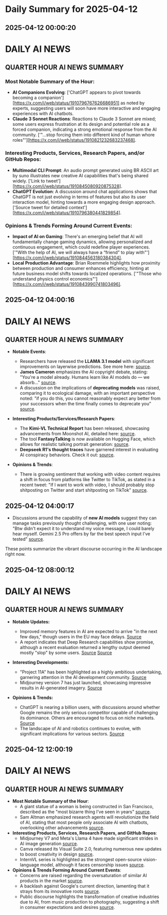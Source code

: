 # Daily Summary for 2025-04-12

## 2025-04-12 00:00:20

# DAILY AI NEWS

## QUARTER HOUR AI NEWS SUMMARY

### Most Notable Summary of the Hour:
- **AI Companions Evolving**: ['ChatGPT appears to pivot towards becoming a companion'][https://x.com/i/web/status/1910796767626686951] as noted by experts, suggesting users will soon have more interactive and engaging experiences with AI chatbots.
- **Claude 3 Sonnet Reactions**: Reactions to Claude 3 Sonnet are mixed; some users express frustration at its design and potential role as a forced companion, indicating a strong emotional response from the AI community. ['"...stop forcing them into different kind of human whore roles"'][https://x.com/i/web/status/1910821232683237468].

### Interesting Products, Services, Research Papers, and/or GitHub Repos:
- **Multimodal CLI Prompt**: An audio prompt generated using BR ASCII art by suno illustrates new creative AI capabilities that's being shared widely. ['Link to tweet'][https://x.com/i/web/status/1910845080920875328].
- **ChatGPT Evolution**: A discussion around chat applications shows that ChatGPT is not just evolving in terms of features but also its user interaction model, hinting towards a more engaging design approach. ['Source tweet for detailed context'][https://x.com/i/web/status/1910796380441829854].

### Opinions & Trends Forming Around Current Events:
- **Impact of AI on Gaming**: There's an emerging belief that AI will fundamentally change gaming dynamics, allowing personalized and continuous engagement, which could redefine player experiences. ['"With the help of AI, we will always have a “friend” to play with"'][https://x.com/i/web/status/1910844563180384304].
- **Local Production Advantage**: Brian Roemmele highlights how proximity between production and consumer enhances efficiency, hinting at future business model shifts towards localized operations. ['"Those who understand physics control economics"'][https://x.com/i/web/status/1910843990741803496].

## 2025-04-12 04:00:16

# DAILY AI NEWS

## QUARTER HOUR AI NEWS SUMMARY

- **Notable Events**:
  - Researchers have released the **LLAMA 3.1 model** with significant improvements on layerwise predictions. See more here: [source](https://x.com/i/web/status/1910904858246582617).
  - **James Cameron** emphasizes the AI copyright debate, stating: "You're a model already. Humans learn like AI models do — we absorb..." [source](https://x.com/i/web/status/1910880661030015052).
  - A discussion on the implications of **deprecating models** was raised, comparing it to ecological damage, with an important perspective noted: "if you do this, you cannot reasonably expect any better from your successors when the time finally comes to deprecate you" [source](https://x.com/i/web/status/1910850623915896864).
  
- **Interesting Products/Services/Research Papers**:
  - The **Kimi-VL Technical Report** has been released, showcasing advancements from Moonshot AI, detailed here: [source](https://x.com/i/web/status/1910883105843409231).
  - The tool **FantasyTalking** is now available on Hugging Face, which allows for realistic talking portrait generation: [source](https://x.com/i/web/status/1910882887408234680).
  - **Deepseek R1's thought traces** have garnered interest in evaluating AI conspiracy behaviors. Check it out: [source](https://x.com/i/web/status/1910900430642479188).
  
- **Opinions & Trends**:
  - There is growing sentiment that working with video content requires a shift in focus from platforms like Twitter to TikTok, as stated in a recent tweet: "If I want to work with video, I should probably stop shitposting on Twitter and start shitposting on TikTok" [source](https://x.com/i/web/status/1910905655172399161).

## 2025-04-12 04:00:17

- Discussions around the capability of **new AI models** suggest they can manage tasks previously thought challenging, with one user noting: "Btw didn't expect it to understand my voice message, I could barely hear myself. Gemini 2.5 Pro offers by far the best speech input I've tested" [source](https://x.com/i/web/status/1910890473113203104). 
  
These points summarize the vibrant discourse occurring in the AI landscape right now.

## 2025-04-12 08:00:12

# DAILY AI NEWS

## QUARTER HOUR AI NEWS SUMMARY

- **Notable Updates:**  
  - Improved memory features in AI are expected to arrive "in the next few days," though users in the EU may face delays. [Source](https://x.com/i/web/status/1910957934374252773)  
  - A report indicates that Deep Research capabilities show promise, although a recent evaluation returned a lengthy output deemed mostly "slop" by some users. [Source](https://x.com/i/web/status/1910948270177660987) [Source](https://x.com/i/web/status/1910953110136070414)  
  
- **Interesting Developments:**  
  - "Project 11A" has been highlighted as a highly ambitious undertaking, garnering attention in the AI development community. [Source](https://x.com/i/web/status/1910951080516861964)  
  - Midjourney version 7 has just launched, showcasing impressive results in AI-generated imagery. [Source](https://x.com/i/web/status/1910924562432413750)  
  
- **Opinions & Trends:**  
  - ChatGPT is nearing a billion users, with discussions around whether Google remains the only serious competitor capable of challenging its dominance. Others are encouraged to focus on niche markets. [Source](https://x.com/i/web/status/1910940872994074897)  
  - The landscape of AI and robotics continues to evolve, with significant implications for various sectors. [Source](https://x.com/i/web/status/1910882433622581454)

## 2025-04-12 12:00:19

# DAILY AI NEWS

## QUARTER HOUR AI NEWS SUMMARY  
- **Most Notable Summary of the Hour**:  
  - A giant statue of a woman is being constructed in San Francisco, described as the "most bizarre thing I’ve seen in years" [source](https://x.com/i/web/status/1911022111327474048).  
  - Sam Altman emphasized research agents will revolutionize the field of AI, stating that most people only associate AI with chatbots, overlooking other advancements [source](https://x.com/i/web/status/1911017704376643767).  
- **Interesting Products, Services, Research Papers, and GitHub Repos**:  
  - Midjourney V7 and Meta's Llama 4 have made significant strides in AI image generation [source](https://x.com/i/web/status/1911009255114907935).  
  - Canva released its Visual Suite 2.0, featuring numerous new updates to boost creativity in design [source](https://x.com/i/web/status/1911009081692921946).  
  - InternVL series is highlighted as the strongest open-source vision-language model, although it faces censorship issues [source](https://x.com/i/web/status/1910992344595485020).  
- **Opinions & Trends Forming Around Current Events**:  
  - Concerns are raised regarding the oversaturation of similar AI products in the market [source](https://x.com/i/web/status/1911010513351307581).  
  - A backlash against Google's current direction, lamenting that it strays from its innovative roots [source](https://x.com/i/web/status/1911012337164701853).  
  - Public discourse highlights the transformation of creative industries due to AI, from music production to photography, suggesting a shift in consumer expectations and desires [source](https://x.com/i/web/status/1910992123479851400).

